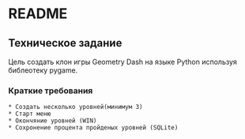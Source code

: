 # README
## Техническое задание
Цель создать клон игры Geometry Dash на языке Python используя библеотеку pygame.
### Краткие требования
    * Создать несколько уровней(минимум 3)
    * Старт меню
    * Окончяние уровней (WIN)
    * Сохронение процента пройденых уровней (SQLite)
